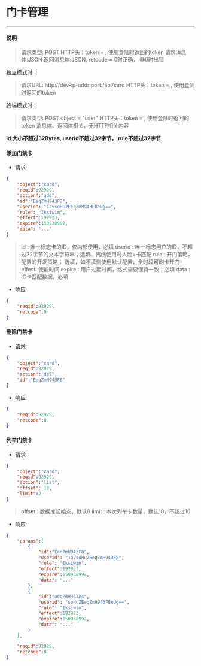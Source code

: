 # 门卡管理
---------

#### 说明

>请求类型: POST
>HTTP头：token = , 使用登陆时返回的token
>请求消息体:JSON
>返回消息体:JSON, retcode = 0时正确， 非0时出错

独立模式时：
>请求URL: http://dev-ip-addr:port:/api/card
>HTTP头：token = , 使用登陆时返回的token

终端模式时：
>请求类型: POST
>object = "user"
>HTTP头：token = , 使用登陆时返回的token
>消息体、返回体相关，无HTTP相关内容

**id 大小不超过32Bytes, userid不超过32字节， rule不超过32字节**

#### 添加门禁卡

- 请求

```json
{
    "object":"card",
    "reqid":92929,
    "action":"add",
    "id":"EeqZmH943F8",
    "userid": "1avsoHu2EeqZmH943F8eUg==",
    "rule": "Iksiwim",
    "effect":192923,
    "expire":150938992,
    "data": "..."
}
```

>id : 唯一标志卡的ID，仅内部使用，必填
>userid : 唯一标志用户的ID，不超过32字节的文本字符串；选填，离线使用时人脸+卡匹配
>rule : 开门策略，配置的开发策略； 选填，如不填侧使用默认配置，全时段可刷卡开门
>effect: 使能时间
>expire : 用户过期时间，格式需要保持一致；必填
>data : IC卡匹配数据，必填

- 响应

```json
{
    "reqid":92929,
    "retcode":0
}
```

#### 删除门禁卡

- 请求

```json
{
    "object":"card",
    "reqid":92929,
    "action":"del",
    "id":"EeqZmH943F8"
}
```

- 响应

```json
{
    "reqid":92929,
    "retcode":0
}
```

#### 列举门禁卡

- 请求

```json
{
    "object":"card",
    "reqid":92929,
    "action":"list",
    "offset": 18,
    "limit":2
}
```

>offset : 数据库起始点，默认0
>limit : 本次列举卡数量，默认10，不超过10
>

- 响应

```json
{
    "params":[
        {
            "id":"EeqZmH943F8",
            "userid": "1avsoHu2EeqZmH943F8",
            "rule": "Iksiwim",
            "effect":192923,
            "expire":150938992,
            "data": "..."
        },
        {
            "id":"aeqZmH943e4",
            "userid": "soHu2EeqZmH943F8eUg==",
            "rule": "Iksiwim",
            "effect":192923,
            "expire":150938992,
            "data": "..."
        }
    ],

    "reqid":92929,
    "retcode":0
}
```

